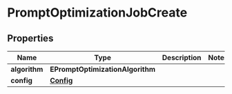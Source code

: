 

# PromptOptimizationJobCreate


## Properties

| Name | Type | Description | Notes |
|------------ | ------------- | ------------- | -------------|
|**algorithm** | **EPromptOptimizationAlgorithm** |  |  |
|**config** | [**Config**](Config.md) |  |  |



